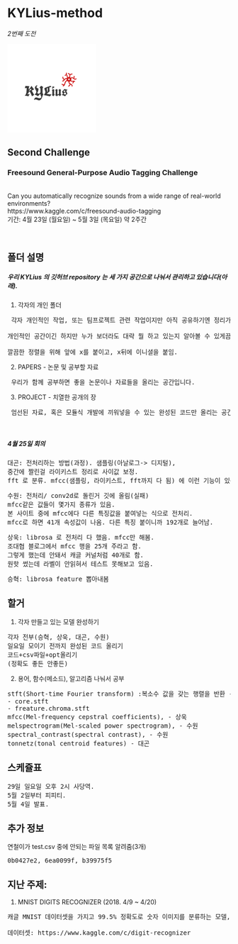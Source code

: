 # KYLius-method
<p><i>2번째 도전</i></p>
<img src="PROJECT1/logo/KYLius_logo4.png">

## Second Challenge
<p>

### Freesound General-Purpose Audio Tagging Challenge
<br>
Can you automatically recognize sounds from a wide range of real-world environments?
<br>
https://www.kaggle.com/c/freesound-audio-tagging
<br>
기간: 4월 23일 (월요일) ~ 5월 3일 (목요일) 약 2주간
</p>
<br>

## 폴더 설명
##### 우리 KYLius 의 깃허브 repository 는 세 가지 공간으로 나눠서 관리하고 있습니다(아래).
1. 각자의 개인 폴더 <br>
<pre> 각자 개인적인 작업, 또는 팀프로젝트 관련 작업이지만 아직 공유하기엔 정리가 덜 된 것들을 모아놓는 공간입니다. <br>
개인적인 공간이긴 하지만 누가 보더라도 대략 뭘 하고 있는지 알아볼 수 있게끔 적절한 주석은 필수!<br>
깔끔한 정렬을 위해 앞에 x를 붙이고, x뒤에 이니셜을 붙임. </pre>
2. PAPERS - 논문 및 공부할 자료 <br>
<pre> 우리가 함께 공부하면 좋을 논문이나 자료들을 올리는 공간입니다. </pre>
3. PROJECT - 치열한 공개의 장 <br>
<pre> 엄선된 자료, 혹은 모듈식 개발에 끼워넣을 수 있는 완성된 코드만 올리는 공간입니다. </pre>
<br>

##### 4월 25일 회의
<pre>
대곤: 전처리하는 방법(과정). 샘플링(아날로그-> 디지털),
중간에 짤린걸 라이키스트 정리로 사이값 보정.
fft 로 분류. mfcc(샘플링, 라이키스트, fft까지 다 됨) 에 이런 기능이 있음.
</pre>

<pre>
수원: 전처리/ conv2d로 돌린거 깃에 올림(실패)
mfcc같은 값들이 몇가지 종류가 있음.
본 사이트 중에 mfcc에다 다른 특징값을 붙여넣는 식으로 전처리.
mfcc로 하면 41개 속성값이 나옴. 다른 특징 붙이니까 192개로 늘어남.
</pre>

<pre>
상욱: librosa 로 전처리 다 했음. mfcc만 해봄.
조대협 블로그에서 mfcc 행을 25개 주라고 함.
그렇게 했는데 안돼서 캐글 커널처럼 40개로 함.
원핫 썼는데 라벨이 안읽혀서 테스트 못해보고 있음.
</pre>

<pre>
승혁: librosa feature 뽑아내봄
</pre>

## 할거
1. 각자 만들고 있는 모델 완성하기
<pre>
각자 전부(승혁, 상욱, 대곤, 수원)
일요일 모이기 전까지 완성된 코드 올리기
코드+csv파일+opt올리기
(정확도 좋든 안좋든)
</pre>

2. 용어, 함수(메소드), 알고리즘 나눠서 공부
<pre>
stft(Short-time Fourier transform) :복소수 값을 갖는 행렬을 반환 - 승혁
- core.stft
- freature.chroma.stft
mfcc(Mel-frequency cepstral coefficients), - 상욱
melspectrogram(Mel-scaled power spectrogram), - 수원
spectral_contrast(spectral contrast), - 수원
tonnetz(tonal centroid features) - 대곤
</pre>


## 스케쥴표
<pre>
29일 일요일 오후 2시 사당역.
5월 2일부터 피피티.
5월 4일 발표.
</pre>

## 추가 정보
연철이가 test.csv 중에 안되는 파일 목록 알려줌(3개)
<pre>
0b0427e2, 6ea0099f, b39975f5
</pre>

## 지난 주제: 
1. MNIST DIGITS RECOGNIZER (2018. 4/9 ~ 4/20)
<pre>
캐글 MNIST 데이터셋을 가지고 99.5% 정확도로 숫자 이미지를 분류하는 모델, 프로그램을 만듬(Tensorflow, CNN 활용). <br>
데이터셋: https://www.kaggle.com/c/digit-recognizer
</pre>
